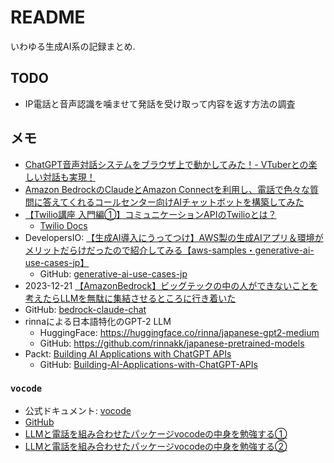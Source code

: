 # README

いわゆる生成AI系の記録まとめ.

## TODO

- IP電話と音声認識を噛ませて発話を受け取って内容を返す方法の調査

## メモ

- [ChatGPT音声対話システムをブラウザ上で動かしてみた！- VTuberとの楽しい対話も実現！](https://qiita.com/sayonari/items/d6a43e1608156c5ad364)
- [Amazon BedrockのClaudeとAmazon Connectを利用し、電話で色々な質問に答えてくれるコールセンター向けAIチャットボットを構築してみた](https://dev.classmethod.jp/articles/amazon-bedrock-claude-connect-lex/)
- [【Twilio講座 入門編①】コミュニケーションAPIのTwilioとは？](https://cloudapi.kddi-web.com/magazine/twilio-lesson/what-is-twilio-of-the-communication-api)
  - [Twilio Docs](https://www.twilio.com/docs)
- DevelopersIO: [【生成AI導入にうってつけ】AWS製の生成AIアプリ＆環境がメリットだらけだったので紹介してみる【aws-samples・generative-ai-use-cases-jp】](https://dev.classmethod.jp/articles/introduce-aws-samples-gen-ai-app-repo/)
  - GitHub: [generative-ai-use-cases-jp](https://github.com/aws-samples/generative-ai-use-cases-jp)
- 2023-12-21 [【AmazonBedrock】ビッグテックの中の人ができないことを考えたらLLMを無駄に集結させるところに行き着いた](https://qiita.com/s3kzk/items/83273244afd3bc2371c4)
- GitHub: [bedrock-claude-chat](https://github.com/aws-samples/bedrock-claude-chat)
- rinnaによる日本語特化のGPT-2 LLM
  - HuggingFace: <https://huggingface.co/rinna/japanese-gpt2-medium>
  - GitHub: <https://github.com/rinnakk/japanese-pretrained-models>
- Packt: [Building AI Applications with ChatGPT APIs](https://subscription.packtpub.com/book/data/9781805127567)
  - GitHub: [Building-AI-Applications-with-ChatGPT-APIs](https://github.com/PacktPublishing/Building-AI-Applications-with-ChatGPT-APIs)

### `vocode`

- 公式ドキュメント: [vocode](https://docs.vocode.dev/)
- [GitHub](https://github.com/vocodedev/vocode-python)
- [LLMと電話を組み合わせたパッケージvocodeの中身を勉強する①](https://zenn.dev/seiyakitazume/articles/1db5339cb42269)
- [LLMと電話を組み合わせたパッケージvocodeの中身を勉強する②](https://zenn.dev/seiyakitazume/articles/4de750326a4c5d)
